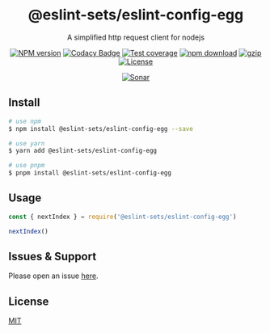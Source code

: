 <div style="text-align: center;" align="center">

# @eslint-sets/eslint-config-egg

A simplified http request client for nodejs

[![NPM version][npm-image]][npm-url]
[![Codacy Badge][codacy-image]][codacy-url]
[![Test coverage][codecov-image]][codecov-url]
[![npm download][download-image]][download-url]
[![gzip][gzip-image]][gzip-url]
[![License][license-image]][license-url]

[![Sonar][sonar-image]][sonar-url]

</div>

## Install

```bash
# use npm
$ npm install @eslint-sets/eslint-config-egg --save

# use yarn
$ yarn add @eslint-sets/eslint-config-egg

# use pnpm
$ pnpm install @eslint-sets/eslint-config-egg
```

## Usage

```js
const { nextIndex } = require('@eslint-sets/eslint-config-egg')

nextIndex()
```

## Issues & Support

Please open an issue [here](https://github.com/saqqdy/@eslint-sets/eslint-config-egg/issues).

## License

[MIT](LICENSE)

[npm-image]: https://img.shields.io/npm/v/@eslint-sets/eslint-config-egg.svg?style=flat-square
[npm-url]: https://npmjs.org/package/@eslint-sets/eslint-config-egg
[codacy-image]: https://app.codacy.com/project/badge/Grade/f70d4880e4ad4f40aa970eb9ee9d0696
[codacy-url]: https://www.codacy.com/gh/saqqdy/@eslint-sets/eslint-config-egg/dashboard?utm_source=github.com&utm_medium=referral&utm_content=saqqdy/@eslint-sets/eslint-config-egg&utm_campaign=Badge_Grade
[codecov-image]: https://img.shields.io/codecov/c/github/saqqdy/@eslint-sets/eslint-config-egg.svg?style=flat-square
[codecov-url]: https://codecov.io/github/saqqdy/@eslint-sets/eslint-config-egg?branch=master
[download-image]: https://img.shields.io/npm/dm/@eslint-sets/eslint-config-egg.svg?style=flat-square
[download-url]: https://npmjs.org/package/@eslint-sets/eslint-config-egg
[gzip-image]: http://img.badgesize.io/https://unpkg.com/@eslint-sets/eslint-config-egg/index.cjs?compression=gzip&label=gzip%20size:%20JS
[gzip-url]: http://img.badgesize.io/https://unpkg.com/@eslint-sets/eslint-config-egg/index.cjs?compression=gzip&label=gzip%20size:%20JS
[license-image]: https://img.shields.io/badge/License-MIT-blue.svg
[license-url]: LICENSE
[sonar-image]: https://sonarcloud.io/api/project_badges/quality_gate?project=saqqdy_@eslint-sets/eslint-config-egg
[sonar-url]: https://sonarcloud.io/dashboard?id=saqqdy_@eslint-sets/eslint-config-egg
